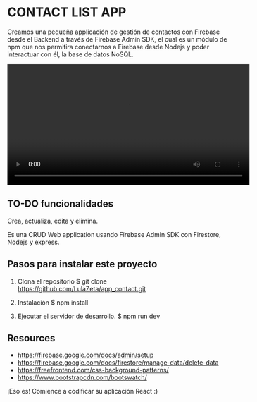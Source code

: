 # CONTACT LIST APP

Creamos una pequeña applicación de gestión de contactos con Firebase desde el Backend a través de Firebase Admin SDK, el cual es un módulo de npm que nos permitira conectarnos a Firebase desde Nodejs y poder interactuar con él, la base de datos NoSQL.

<p align="center">
  <video src="./contact-app.mp4" width=550 >
</p>

## TO-DO funcionalidades

Crea,
actualiza, 
edita
y elimina.

Es una CRUD Web application usando Firebase Admin SDK con Firestore, Nodejs y express.


## Pasos para instalar este proyecto
1. Clona el repositorio
$ git clone https://github.com/LulaZeta/app_contact.git

2. Instalación
$ npm install

3. Ejecutar el servidor de desarrollo.
$ npm run dev

## Resources
- https://firebase.google.com/docs/admin/setup
- https://firebase.google.com/docs/firestore/manage-data/delete-data
- https://freefrontend.com/css-background-patterns/
- https://www.bootstrapcdn.com/bootswatch/

¡Eso es! Comience a codificar su aplicación React :)

